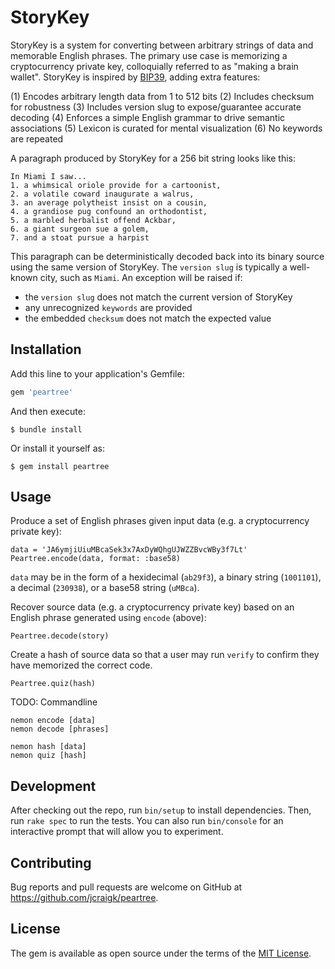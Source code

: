 # StoryKey

StoryKey is a system for converting between arbitrary strings of data and memorable English phrases. The primary use case is memorizing a cryptocurrency private key, colloquially referred to as "making a brain wallet". StoryKey is inspired by [BIP39](https://github.com/bitcoin/bips/blob/master/bip-0039.mediawiki), adding extra features:

(1) Encodes arbitrary length data from 1 to 512 bits
(2) Includes checksum for robustness
(3) Includes version slug to expose/guarantee accurate decoding
(4) Enforces a simple English grammar to drive semantic associations
(5) Lexicon is curated for mental visualization
(6) No keywords are repeated

A paragraph produced by StoryKey for a 256 bit string looks like this:

```
In Miami I saw...
1. a whimsical oriole provide for a cartoonist,
2. a volatile coward inaugurate a walrus,
3. an average polytheist insist on a cousin,
4. a grandiose pug confound an orthodontist,
5. a marbled herbalist offend Ackbar,
6. a giant surgeon sue a golem,
7. and a stoat pursue a harpist
````

This paragraph can be deterministically decoded back into its binary source using the same version of StoryKey. The `version slug` is typically a well-known city, such as `Miami`. An exception will be raised if:
 * the `version slug` does not match the current version of StoryKey
 * any unrecognized `keywords` are provided
 * the embedded `checksum` does not match the expected value


## Installation

Add this line to your application's Gemfile:

```ruby
gem 'peartree'
```

And then execute:

    $ bundle install

Or install it yourself as:

    $ gem install peartree

## Usage

Produce a set of English phrases given input data (e.g. a cryptocurrency private key):

```
data = 'JA6ymjiUiuMBcaSek3x7AxDyWQhgUJWZZBvcWBy3f7Lt'
Peartree.encode(data, format: :base58)
```

`data` may be in the form of a hexidecimal (`ab29f3`), a binary string (`1001101`), a decimal (`230938`), or a base58 string (`uMBca`).

Recover source data (e.g. a cryptocurrency private key) based on an English phrase generated using `encode` (above):

```
Peartree.decode(story)
```

Create a hash of source data so that a user may run `verify` to confirm they have memorized the correct code.

```
Peartree.quiz(hash)
```

TODO: Commandline

```
nemon encode [data]
nemon decode [phrases]

nemon hash [data]
nemon quiz [hash]
```

## Development

After checking out the repo, run `bin/setup` to install dependencies. Then, run `rake spec` to run the tests. You can also run `bin/console` for an interactive prompt that will allow you to experiment.


## Contributing

Bug reports and pull requests are welcome on GitHub at https://github.com/jcraigk/peartree.


## License

The gem is available as open source under the terms of the [MIT License](https://opensource.org/licenses/MIT).
